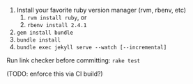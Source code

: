 1. Install your favorite ruby version manager (rvm, rbenv, etc)
	1. `rvm install ruby`, or
	1. `rbenv install 2.4.1`
1. `gem install bundle`
1. `bundle install`
1. `bundle exec jekyll serve --watch [--incremental]`

Run link checker before committing: 
`rake test`

(TODO: enforce this via CI build?)
